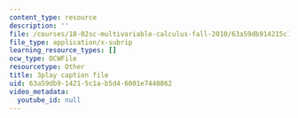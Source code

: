 ```yaml
---
content_type: resource
description: ''
file: /courses/18-02sc-multivariable-calculus-fall-2010/63a59db914215c1ab5d46001e7440862_hfyluFvlZ-o.vtt
file_type: application/x-subrip
learning_resource_types: []
ocw_type: OCWFile
resourcetype: Other
title: 3play caption file
uid: 63a59db9-1421-5c1a-b5d4-6001e7440862
video_metadata:
  youtube_id: null
---
```

